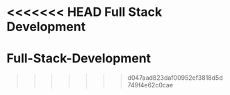 <<<<<<< HEAD
Full Stack Development
=======
# Full-Stack-Development
>>>>>>> d047aad823daf00952ef3818d5d749f4e62c0cae
